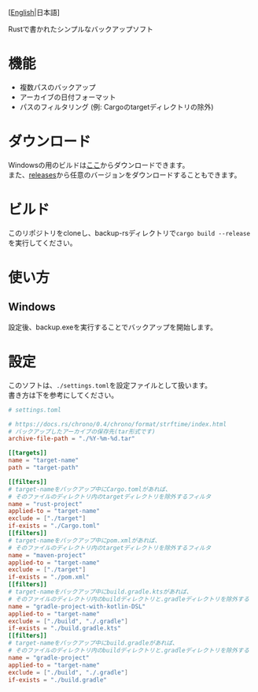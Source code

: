 \[[English](../README.md)|日本語\]

Rustで書かれたシンプルなバックアップソフト

# 機能

- 複数パスのバックアップ
- アーカイブの日付フォーマット
- パスのフィルタリング (例: Cargoのtargetディレクトリの除外)

# ダウンロード

Windowsの用のビルドは[ここ](https://github.com/kuro46/backup-rs/releases/downloads/latest/backup-windows-x86_64.zip)からダウンロードできます。  
また、[releases](https://github.com/kuro46/backup-rs/releases)から任意のバージョンをダウンロードすることもできます。

# ビルド

このリポジトリをcloneし、backup-rsディレクトリで`cargo build --release`を実行してください。

# 使い方

## Windows

設定後、backup.exeを実行することでバックアップを開始します。

# 設定

このソフトは、`./settings.toml`を設定ファイルとして扱います。  
書き方は下を参考にしてください。

```toml
# settings.toml

# https://docs.rs/chrono/0.4/chrono/format/strftime/index.html
# バックアップしたアーカイブの保存先(tar形式です)
archive-file-path = "./%Y-%m-%d.tar"

[[targets]]
name = "target-name"
path = "target-path"

[[filters]]
# target-nameをバックアップ中にCargo.tomlがあれば、
# そのファイルのディレクトリ内のtargetディレクトリを除外するフィルタ
name = "rust-project"
applied-to = "target-name"
exclude = ["./target"]
if-exists = "./Cargo.toml"
[[filters]]
# target-nameをバックアップ中にpom.xmlがあれば、
# そのファイルのディレクトリ内のtargetディレクトリを除外するフィルタ
name = "maven-project"
applied-to = "target-name"
exclude = ["./target"]
if-exists = "./pom.xml"
[[filters]]
# target-nameをバックアップ中にbuild.gradle.ktsがあれば、
# そのファイルのディレクトリ内のbuildディレクトリと.gradleディレクトリを除外する
name = "gradle-project-with-kotlin-DSL"
applied-to = "target-name"
exclude = ["./build", "./.gradle"]
if-exists = "./build.gradle.kts"
[[filters]]
# target-nameをバックアップ中にbuild.gradleがあれば、
# そのファイルのディレクトリ内のbuildディレクトリと.gradleディレクトリを除外する
name = "gradle-project"
applied-to = "target-name"
exclude = ["./build", "./.gradle"]
if-exists = "./build.gradle"

```
